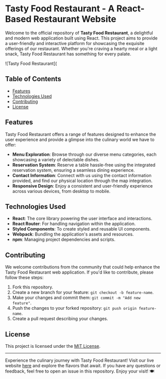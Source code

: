 # Tasty Food Restaurant - A React-Based Restaurant Website

Welcome to the official repository of **Tasty Food Restaurant**, a delightful and modern web application built using React. This project aims to provide a user-friendly and interactive platform for showcasing the exquisite offerings of our restaurant. Whether you're craving a hearty meal or a light snack, Tasty Food Restaurant has something for every palate.

![Tasty Food Restaurant](

## Table of Contents

- [Features](#features)
- [Technologies Used](#technologies-used)
- [Contributing](#contributing)
- [License](#license)

## Features

Tasty Food Restaurant offers a range of features designed to enhance the user experience and provide a glimpse into the culinary world we have to offer:

- **Menu Exploration**: Browse through our diverse menu categories, each showcasing a variety of delectable dishes.
- **Reservation System**: Reserve a table hassle-free using the integrated reservation system, ensuring a seamless dining experience.
- **Contact Information**: Connect with us using the contact information provided, and find our physical location through the map integration.
- **Responsive Design**: Enjoy a consistent and user-friendly experience across various devices, from desktop to mobile.

## Technologies Used

- **React**: The core library powering the user interface and interactions.
- **React Router**: For handling navigation within the application.
- **Styled Components**: To create styled and reusable UI components.
- **Webpack**: Bundling the application's assets and resources.
- **npm**: Managing project dependencies and scripts.

## Contributing

We welcome contributions from the community that could help enhance the Tasty Food Restaurant web application. If you'd like to contribute, please follow these steps:

1. Fork this repository.
2. Create a new branch for your feature: `git checkout -b feature-name`.
3. Make your changes and commit them: `git commit -m "Add new feature"`.
4. Push the changes to your forked repository: `git push origin feature-name`.
5. Create a pull request describing your changes.

## License

This project is licensed under the [MIT License](LICENSE).

---

Experience the culinary journey with Tasty Food Restaurant! Visit our live website [here](https://www.tastyfoodrestaurant.com) and explore the flavors that await. If you have any questions or feedback, feel free to open an issue in this repository. Enjoy your visit! 🍽️



